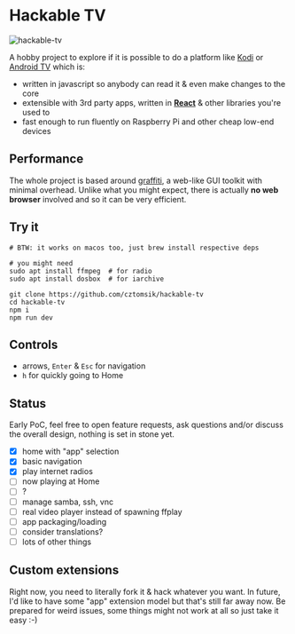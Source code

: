 # Hackable TV
![hackable-tv](https://user-images.githubusercontent.com/3526922/71194382-1ae1e880-228c-11ea-9c06-967138d4590f.gif)

A hobby project to explore if it is possible to do a platform like [Kodi](https://github.com/xbmc/xbmc) or [Android TV](https://en.wikipedia.org/wiki/Android_TV) which is:

  - written in javascript so anybody can read it & even make changes to the core
  - extensible with 3rd party apps, written in **[React](https://reactjs.org/)** & other libraries you're used to
  - fast enough to run fluently on Raspberry Pi and other cheap low-end devices

## Performance
The whole project is based around [graffiti](https://github.com/cztomsik/graffiti), a web-like GUI toolkit with minimal overhead. Unlike what you might expect, there is actually **no web browser** involved and so it can be very efficient.

## Try it
```
# BTW: it works on macos too, just brew install respective deps

# you might need
sudo apt install ffmpeg  # for radio
sudo apt install dosbox  # for iarchive

git clone https://github.com/cztomsik/hackable-tv
cd hackable-tv
npm i
npm run dev
```

## Controls
- arrows, `Enter` & `Esc` for navigation
- `h` for quickly going to Home

## Status
Early PoC, feel free to open feature requests, ask questions and/or discuss the overall design, nothing is set in stone yet.

- [x] home with "app" selection
- [x] basic navigation
- [x] play internet radios
- [ ] now playing at Home
- [ ] ?
- [ ] manage samba, ssh, vnc
- [ ] real video player instead of spawning ffplay
- [ ] app packaging/loading
- [ ] consider translations?
- [ ] lots of other things

## Custom extensions
Right now, you need to literally fork it & hack whatever you want. In future, I'd like to have some "app" extension model but that's still far away now. Be prepared for weird issues, some things might not work at all so just take it easy :-)
